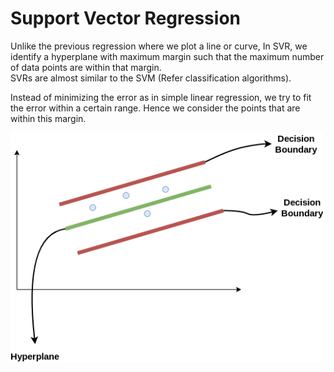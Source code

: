 # Support Vector Regression

Unlike the previous regression where we plot a line or curve, In SVR, we identify a hyperplane with maximum margin such that the maximum number of data points are within that margin.  
SVRs are almost similar to the SVM (Refer classification algorithms).  

Instead of minimizing the error as in simple linear regression, we try to fit the error within a certain range. Hence we consider the points that are within this margin.  

<img src="/temp/svr1.png" alt="svr_graph" width="500" >
